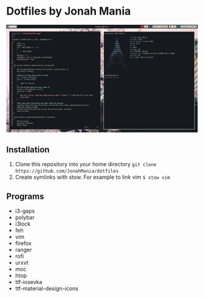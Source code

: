 # Dotfiles by Jonah Mania

![htop](screenshots/archeyMarch.jpg)

## Installation
1. Clone this repository into your home directory `git clone https://github.com/JonahMania/dotfiles`
2. Create symlinks with stow. For example to link vim `$ stow vim`

## Programs
* i3-gaps
* polybar
* i3lock
* feh
* vim
* firefox
* ranger
* rofi
* urxvt
* moc
* htop
* ttf-iosevka
* ttf-material-design-icons
